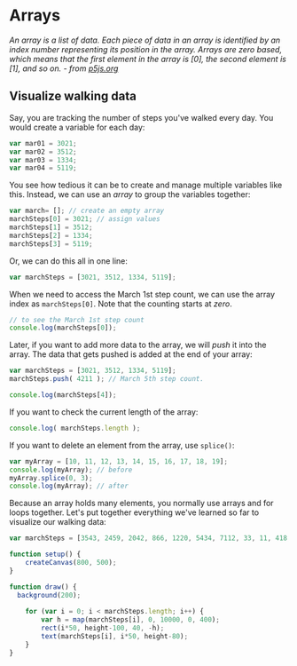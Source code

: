 # Arrays 

*An array is a list of data. Each piece of data in an array is identified by an index number representing its position in the array. Arrays are zero based, which means that the first element in the array is [0], the second element is [1], and so on. - from [p5js.org](https://p5js.org/examples/arrays-array.html)*

## Visualize walking data 

Say, you are tracking the number of steps you've walked every day. You would create a variable for each day:

```js
var mar01 = 3021;
var mar02 = 3512;
var mar03 = 1334;
var mar04 = 5119;
```

You see how tedious it can be to create and manage multiple variables like this. Instead, we can use an *array* to group the variables together:

```js
var march= []; // create an empty array
marchSteps[0] = 3021; // assign values
marchSteps[1] = 3512;
marchSteps[2] = 1334;
marchSteps[3] = 5119;
```

Or, we can do this all in one line:

```js
var marchSteps = [3021, 3512, 1334, 5119];
```

When we need to access the March 1st step count, we can use the array index as `marchSteps[0]`. Note that the counting starts at *zero*.

```js
// to see the March 1st step count
console.log(marchSteps[0]);
```

Later, if you want to add more data to the array, we will *push* it into the array. The data that gets pushed is added at the end of your array:

```js
var marchSteps = [3021, 3512, 1334, 5119];
marchSteps.push( 4211 ); // March 5th step count.

console.log(marchSteps[4]);
```

If you want to check the current length of the array:

```js
console.log( marchSteps.length );
```

If you want to delete an element from the array, use `splice()`:

```js
var myArray = [10, 11, 12, 13, 14, 15, 16, 17, 18, 19]; 
console.log(myArray); // before
myArray.splice(0, 3);
console.log(myArray); // after
```

Because an array holds many elements, you normally use arrays and for loops together. Let's put together everything we've learned so far to visualize our walking data:

```js
var marchSteps = [3543, 2459, 2042, 866, 1220, 5434, 7112, 33, 11, 418, 5729, 2737, 1406, 4839];

function setup() {
	createCanvas(800, 500);
}

function draw() {
  background(200);
	
	for (var i = 0; i < marchSteps.length; i++) {
		var h = map(marchSteps[i], 0, 10000, 0, 400);
		rect(i*50, height-100, 40, -h);
		text(marchSteps[i], i*50, height-80);
	}
}
```
